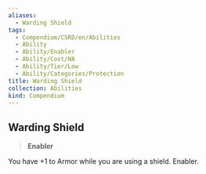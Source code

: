 ```yaml
---
aliases:
  - Warding Shield
tags:
  - Compendium/CSRD/en/Abilities
  - Ability
  - Ability/Enabler
  - Ability/Cost/NA
  - Ability/Tier/Low
  - Ability/Categories/Protection
title: Warding Shield
collection: Abilities
kind: Compendium
---
```

## Warding Shield  
>**Enabler**
  
You have +1 to Armor while you are using a shield. Enabler.
